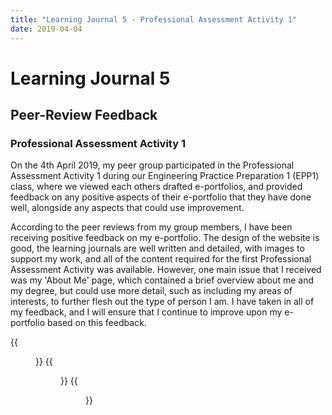 ```yaml
---
title: "Learning Journal 5 - Professional Assessment Activity 1"
date: 2019-04-04
---
```


# Learning Journal 5
## Peer-Review Feedback
### Professional Assessment Activity 1

On the 4th April 2019, my peer group participated in the Professional Assessment Activity 1 during our Engineering Practice Preparation 1 (EPP1) class, where we viewed each others drafted e-portfolios, and
provided feedback on any positive aspects of their e-portfolio that they have done well, alongside any aspects that could use improvement.

According to the peer reviews from my group members, I have been receiving positive feedback on my e-portfolio. The design of the website is good, the learning journals are well written and detailed, with images
to support my work, and all of the content required for the first Professional Assessment Activity was available. However, one main issue that I received was my 'About Me' page, which contained a brief overview
about me and my degree, but could use more detail, such as including my areas of interests, to further flesh out the type of person I am. I have taken in all of my feedback, and I will ensure that I continue
to improve upon my e-portfolio based on this feedback.

{{<figure src="/img/renz_feedback.png" caption="e-portfolio feedback I received from a member of my peer review group." alt="e-portfolio feedback 1.">}}
{{<figure src="/img/chen_feedback.jpg" caption="e-portfolio feedback I recieved from another member of my peer review group." alt="e-portfolio feedback 2.">}}
{{<figure src="/img/hokchhay_feedback2.png" caption="e-portfolio feedback I recieved from another member of my peer review group." alt="e-portfolio feedback 3.">}}